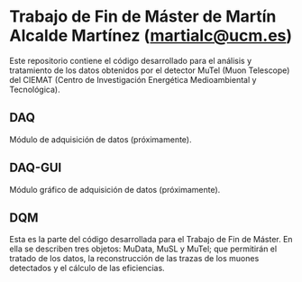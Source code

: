 # Trabajo de Fin de Máster de Martín Alcalde Martínez (martialc@ucm.es)

Este repositorio contiene el código desarrollado para el análisis y tratamiento de los datos obtenidos por el detector MuTel (Muon Telescope) del CIEMAT (Centro de Investigación Energética Medioambiental y Tecnológica).

## DAQ

Módulo de adquisición de datos (próximamente).


## DAQ-GUI

Módulo gráfico de adquisición de datos (próximamente).


## DQM

Esta es la parte del código desarrollada para el Trabajo de Fin de Máster. En ella se describen tres objetos: MuData, MuSL y MuTel; que permitirán el tratado de los datos, la reconstrucción de las trazas de los muones detectados y el cálculo de las eficiencias.
